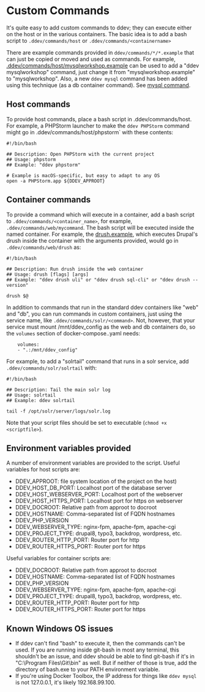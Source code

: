 <h1>Custom Commands</h1>

It's quite easy to add custom commands to ddev; they can execute either on the host or in the various containers. The basic idea is to add a bash script to `.ddev/commands/host` or `.ddev/commands/<containername>`

There are example commands provided in `ddev/commands/*/*.example` that can just be copied or moved and used as commands. For example, [.ddev/commands/host/mysqlworkshop.example](https://github.com/drud/ddev/tree/master/cmd/ddev/cmd/asssets/commands/host/mysqlworkshop.example) can be used to add a "ddev mysqlworkshop" command, just change it from "mysqlworkshop.example" to "mysqlworkshop". Also, a new `ddev mysql` command has been added using this technique (as a db container command). See [mysql command](https://github.com/drud/ddev/tree/master/cmd/ddev/cmd/asssets/commands/db/mysql).

## Host commands

To provide host commands, place a bash script in .ddev/commands/host. For example, a PHPStorm launcher to make the `ddev PHPStorm` command might go in .ddev/commands/host/phpstorm` with these contents:

```
#!/bin/bash

## Description: Open PHPStorm with the current project
## Usage: phpstorm
## Example: "ddev phpstorm"

# Example is macOS-specific, but easy to adapt to any OS
open -a PHPStorm.app ${DDEV_APPROOT}
```

## Container commands

To provide a command which will execute in a container, add a bash script to `.ddev/commands/<container_name>`, for example, `.ddev/commands/web/mycommand`. The bash script will be executed inside the named container. For example, the [drush.example](https://github.com/drud/ddev/tree/master/cmd/ddev/cmd/asssets/commands/web/drush.example), which executes Drupal's drush inside the container with the arguments provided, would go in `.ddev/commands/web/drush` as:

```
#!/bin/bash

## Description: Run drush inside the web container
## Usage: drush [flags] [args]
## Example: "ddev drush uli" or "ddev drush sql-cli" or "ddev drush --version"

drush $@
```

In addition to commands that run in the standard ddev containers like "web" and "db", you can run commands in custom containers, just using the service name, like `.ddev/commands/solr/<command>`. Not, however, that your service must mount /mnt/ddev_config as the web and db containers do, so the `volumes` section of docker-compose.<servicename>.yaml needs: 

```
    volumes:
    - ".:/mnt/ddev_config"
``` 

For example, to add a "solrtail" command that runs in a solr service, add `.ddev/commands/solr/solrtail` with:

```
#!/bin/bash

## Description: Tail the main solr log
## Usage: solrtail
## Example: ddev solrtail

tail -f /opt/solr/server/logs/solr.log

```

Note that your script files should be set to executable (`chmod +x <scriptfile>`).

## Environment variables provided

A number of environment variables are provided to the script. Useful variables for host scripts are:

- DDEV_APPROOT: file system location of the project on the host)
- DDEV_HOST_DB_PORT: Localhost port of the database server
- DDEV_HOST_WEBSERVER_PORT: Localhost port of the webserver
- DDEV_HOST_HTTPS_PORT: Localhost port for https on webserver
- DDEV_DOCROOT: Relative path from approot to docroot
- DDEV_HOSTNAME: Comma-separated list of FQDN hostnames
- DDEV_PHP_VERSION
- DDEV_WEBSERVER_TYPE: nginx-fpm, apache-fpm, apache-cgi
- DDEV_PROJECT_TYPE: drupal8, typo3, backdrop, wordpress, etc.
- DDEV_ROUTER_HTTP_PORT: Router port for http
- DDEV_ROUTER_HTTPS_PORT: Router port for https

Useful variables for container scripts are:

- DDEV_DOCROOT: Relative path from approot to docroot
- DDEV_HOSTNAME: Comma-separated list of FQDN hostnames
- DDEV_PHP_VERSION
- DDEV_WEBSERVER_TYPE: nginx-fpm, apache-fpm, apache-cgi
- DDEV_PROJECT_TYPE: drupal8, typo3, backdrop, wordpress, etc.
- DDEV_ROUTER_HTTP_PORT: Router port for http
- DDEV_ROUTER_HTTPS_PORT: Router port for https


## Known Windows OS issues

* If ddev can't find "bash" to execute it, then the commands can't be used. If you are running inside git-bash in most any terminal, this shouldn't be an issue, and ddev should be able to find git-bash if it's in "C:\Program Files\Git\bin" as well. But if neither of those is true, add the directory of bash.exe to your PATH environment variable.
* If you're using Docker Toolbox, the IP address for things like `ddev mysql` is not 127.0.0.1, it's likely 192.168.99.100. 
